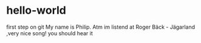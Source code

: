 # hello-world
first step on git
My name is Philip. Atm im listend at Roger Bäck - Jägarland ,very nice song! you should hear it
